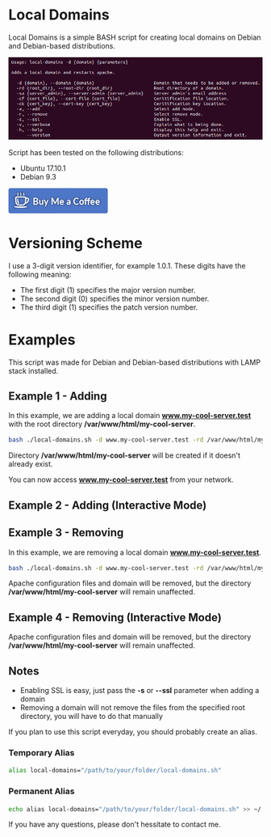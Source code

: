 # Local Domains

Local Domains is a simple BASH script for creating local domains on Debian and Debian-based distributions.

![Help Example](assets/img/help.png)

Script has been tested on the following distributions:

* Ubuntu 17.10.1
* Debian 9.3

[![Buy Me Coffee](assets/img/buy-me-coffee.png)](https://www.paypal.me/DjordjeJocic)

# Versioning Scheme

I use a 3-digit version identifier, for example 1.0.1. These digits have the following meaning:

* The first digit (1) specifies the major version number.
* The second digit (0) specifies the minor version number.
* The third digit (1) specifies the patch version number.

# Examples

This script was made for Debian and Debian-based distributions with LAMP stack installed.

## Example 1 - Adding

In this example, we are adding a local domain **www.my-cool-server.test** with the root directory **/var/www/html/my-cool-server**.

```bash
bash ./local-domains.sh -d www.my-cool-server.test -rd /var/www/html/my-cool-server -v
```
Directory **/var/www/html/my-cool-server** will be created if it doesn't already exist.

You can now access **www.my-cool-server.test** from your network.

## Example 2 - Adding (Interactive Mode)



## Example 3 - Removing

In this example, we are removing a local domain **www.my-cool-server.test**.

```bash
bash ./local-domains.sh -d www.my-cool-server.test -rd /var/www/html/my-cool-server -v -r
```

Apache configuration files and domain will be removed, but the directory **/var/www/html/my-cool-server** will remain unaffected.

## Example 4 - Removing (Interactive Mode)


Apache configuration files and domain will be removed, but the directory **/var/www/html/my-cool-server** will remain unaffected.

## Notes

- Enabling SSL is easy, just pass the **-s** or **--ssl** parameter when adding a domain
- Removing a domain will not remove the files from the specified root directory, you will have to do that manually

If you plan to use this script everyday, you should probably create an alias.

### Temporary Alias

```bash
alias local-domains="/path/to/your/folder/local-domains.sh"
```

### Permanent Alias

```bash
echo alias local-domains="/path/to/your/folder/local-domains.sh" >> ~/.bash_aliases
```

If you have any questions, please don't hessitate to contact me.
